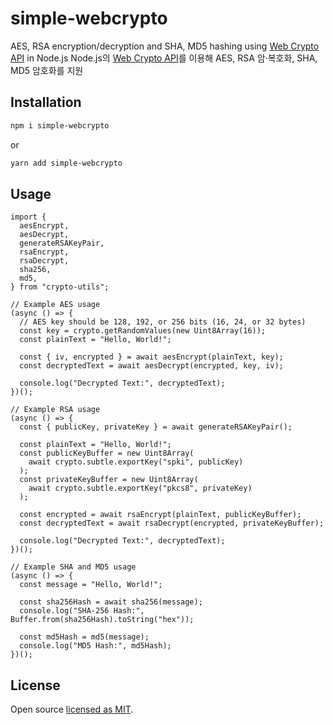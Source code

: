 # simple-webcrypto

AES, RSA encryption/decryption and SHA, MD5 hashing using [Web Crypto API](https://nodejs.org/api/webcrypto.html) in Node.js
Node.js의 [Web Crypto API](https://nodejs.org/api/webcrypto.html)를 이용해 AES, RSA 암·복호화, SHA, MD5 암호화를 지원

## Installation

```bash
npm i simple-webcrypto
```

or

```bash
yarn add simple-webcrypto
```

## Usage

```tsx
import {
  aesEncrypt,
  aesDecrypt,
  generateRSAKeyPair,
  rsaEncrypt,
  rsaDecrypt,
  sha256,
  md5,
} from "crypto-utils";

// Example AES usage
(async () => {
  // AES key should be 128, 192, or 256 bits (16, 24, or 32 bytes)
  const key = crypto.getRandomValues(new Uint8Array(16));
  const plainText = "Hello, World!";

  const { iv, encrypted } = await aesEncrypt(plainText, key);
  const decryptedText = await aesDecrypt(encrypted, key, iv);

  console.log("Decrypted Text:", decryptedText);
})();

// Example RSA usage
(async () => {
  const { publicKey, privateKey } = await generateRSAKeyPair();

  const plainText = "Hello, World!";
  const publicKeyBuffer = new Uint8Array(
    await crypto.subtle.exportKey("spki", publicKey)
  );
  const privateKeyBuffer = new Uint8Array(
    await crypto.subtle.exportKey("pkcs8", privateKey)
  );

  const encrypted = await rsaEncrypt(plainText, publicKeyBuffer);
  const decryptedText = await rsaDecrypt(encrypted, privateKeyBuffer);

  console.log("Decrypted Text:", decryptedText);
})();

// Example SHA and MD5 usage
(async () => {
  const message = "Hello, World!";

  const sha256Hash = await sha256(message);
  console.log("SHA-256 Hash:", Buffer.from(sha256Hash).toString("hex"));

  const md5Hash = md5(message);
  console.log("MD5 Hash:", md5Hash);
})();
```

## License

Open source [licensed as MIT](https://github.com/chj93/simple-webcrypto/blob/main/LICENSE).
